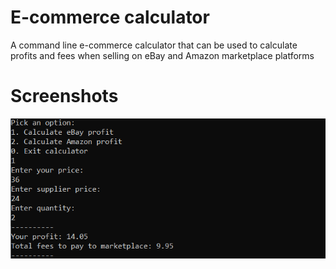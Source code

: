 # E-commerce calculator
A command line e-commerce calculator that can be used to calculate profits and fees when selling on eBay and Amazon marketplace platforms

# Screenshots
![eBay test example](https://raw.githubusercontent.com/deividas-pelakauskas/ecommerce-calculator/master/ebay-example.png "eBay example")